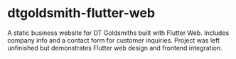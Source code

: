 # dtgoldsmith-flutter-web
A static business website for DT Goldsmiths built with Flutter Web. Includes company info and a contact form for customer inquiries. Project was left unfinished but demonstrates Flutter web design and frontend integration.
